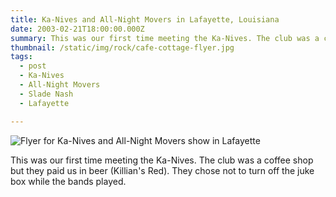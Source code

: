 ```yaml
---
title: Ka-Nives and All-Night Movers in Lafayette, Louisiana
date: 2003-02-21T18:00:00.000Z
summary: This was our first time meeting the Ka-Nives. The club was a coffee shop but they paid us in beer (Killian's Red).
thumbnail: /static/img/rock/cafe-cottage-flyer.jpg
tags:
  - post
  - Ka-Nives
  - All-Night Movers
  - Slade Nash
  - Lafayette

---
```


![Flyer for Ka-Nives and All-Night Movers show in Lafayette](/static/img/rock/cafe-cottage-flyer.jpg)

This was our first time meeting the Ka-Nives. The club was a coffee shop but they paid us in beer (Killian's Red). They chose not to turn off the juke box while the bands played.